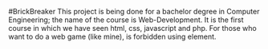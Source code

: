 #BrickBreaker
This project is being done for a bachelor degree in Computer Engineering; the name of the course is Web-Development.
It is the first course in which we have seen html, css,  javascript and php. For those who want to do a web game (like mine), is forbidden using <canvas> element.
 
